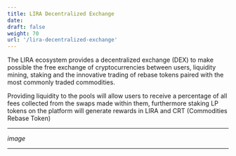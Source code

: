 ```yaml
---
title: LIRA Decentralized Exchange
date:
draft: false
weight: 70
url: '/lira-decentralized-exchange'
---
```


The LIRA ecosystem provides a decentralized exchange (DEX) to make possible the free exchange of cryptocurrencies between users, liquidity mining, staking
and the innovative trading of rebase tokens paired with the most commonly traded commodities.

Providing liquidity to the pools will allow users to receive a percentage of all fees collected from the swaps made within them, furthermore staking LP 
tokens on the platform will generate rewards in LIRA and CRT (Commodities Rebase Token)

---

*image*

---